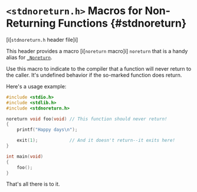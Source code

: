 <!-- Beej's guide to C

# vim: ts=4:sw=4:nosi:et:tw=72
-->

# `<stdnoreturn.h>` Macros for Non-Returning Functions {#stdnoreturn}

[i[`stdnoreturn.h` header file]i]

This header provides a macro [i[`noreturn` macro]i] `noreturn` that is a
handy alias for [`_Noreturn`](#noreturn).

Use this macro to indicate to the compiler that a function will never
return to the caller. It's undefined behavior if the so-marked function
does return.

Here's a usage example:

``` {.c .numberLines}
#include <stdio.h>
#include <stdlib.h>
#include <stdnoreturn.h>

noreturn void foo(void) // This function should never return!
{
    printf("Happy days\n");

    exit(1);            // And it doesn't return--it exits here!
}

int main(void)
{
    foo();
}
```

That's all there is to it.

